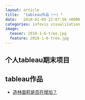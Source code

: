 ```yaml
---
layout: article
title:  "tableau作品（一）"
date:   2018-01-05 22:07:50 +0800
categories: infovis visualization
image:
  teaser: 2018-1-6-tree.jpg
  feature: 2018-1-6-tree.jpg
---
```


## 个人tableau期末项目



## tableau作品

- <a href="https://161033006.github.io/infovis/infovis1/index.html" target="_blank">造林面积是否在增加？</a>